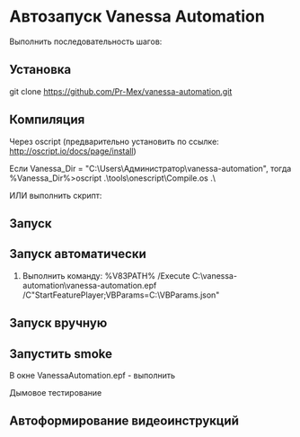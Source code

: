 # Автозапуск Vanessa Automation
Выполнить последовательность шагов:

## Установка
git clone https://github.com/Pr-Mex/vanessa-automation.git

## Компиляция
Через oscript (предварительно установить по ссылке: http://oscript.io/docs/page/install)

Если Vanessa_Dir = "C:\Users\Администратор\vanessa-automation",
тогда  
%Vanessa_Dir%>oscript .\tools\onescript\Compile.os .\

ИЛИ выполнить скрипт: 

## Запуск 
##  Запуск автоматически

1) Выполнить команду: 
%V83PATH% /Execute C:\vanessa-automation\vanessa-automation.epf /C"StartFeaturePlayer;VBParams=C:\VBParams.json"

##  Запуск вручную
## Запустить smoke
В окне VanessaAutomation.epf - выполнить

Дымовое тестирование

## Автоформирование видеоинструкций
